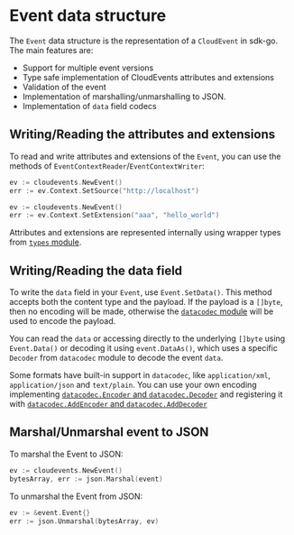 # Event data structure

The `Event` data structure is the representation of a `CloudEvent` in sdk-go. The main features are:

* Support for multiple event versions
* Type safe implementation of CloudEvents attributes and extensions
* Validation of the event
* Implementation of marshalling/unmarshalling to JSON.
* Implementation of `data` field codecs

## Writing/Reading the attributes and extensions

To read and write attributes and extensions of the `Event`, you can use the methods of `EventContextReader`/`EventContextWriter`:

```go
ev := cloudevents.NewEvent()
err := ev.Context.SetSource("http://localhost")
```

```go
ev := cloudevents.NewEvent()
err := ev.Context.SetExtension("aaa", "hello_world")
```

Attributes and extensions are represented internally using wrapper types from [`types` module](../v2/types). 

## Writing/Reading the data field

To write the `data` field in your `Event`, use `Event.SetData()`. This method accepts 
both the content type and the payload. If the payload is a `[]byte`, then no encoding
will be made, otherwise the [`datacodec` module](../v2/event/datacodec) will be used to 
encode the payload. 

You can read the `data` or accessing directly to the underlying `[]byte` using `Event.Data()` or
decoding it using `event.DataAs()`, which uses a specific `Decoder` from `datacodec` module
to decode the event `data`.

Some formats have built-in support in `datacodec`, like `application/xml`, 
`application/json` and `text/plain`. You can use your own encoding implementing 
[`datacodec.Encoder` and `datacodec.Decoder`](../v2/event/datacodec/codec.go) and registering
it with [`datacodec.AddEncoder` and `datacodec.AddDecoder`](../v2/event/datacodec/codec.go)

## Marshal/Unmarshal event to JSON

To marshal the Event to JSON:

```go
ev := cloudevents.NewEvent()
bytesArray, err := json.Marshal(event)
```

To unmarshal the Event from JSON:

```go
ev := &event.Event{}
err := json.Unmarshal(bytesArray, ev)
```